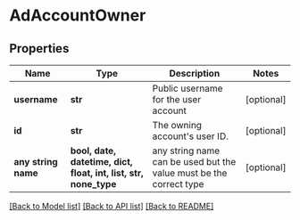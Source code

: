 # AdAccountOwner


## Properties
Name | Type | Description | Notes
------------ | ------------- | ------------- | -------------
**username** | **str** | Public username for the user account | [optional] 
**id** | **str** | The owning account&#39;s user ID. | [optional] 
**any string name** | **bool, date, datetime, dict, float, int, list, str, none_type** | any string name can be used but the value must be the correct type | [optional]

[[Back to Model list]](../README.md#documentation-for-models) [[Back to API list]](../README.md#documentation-for-api-endpoints) [[Back to README]](../README.md)


